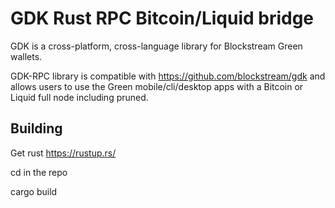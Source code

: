 # GDK Rust RPC Bitcoin/Liquid bridge

GDK is a cross-platform, cross-language library for Blockstream Green wallets.

GDK-RPC library is compatible with https://github.com/blockstream/gdk and allows
users to use the Green mobile/cli/desktop apps with a Bitcoin or Liquid
full node including pruned.


## Building

Get rust https://rustup.rs/

cd in the repo

cargo build

